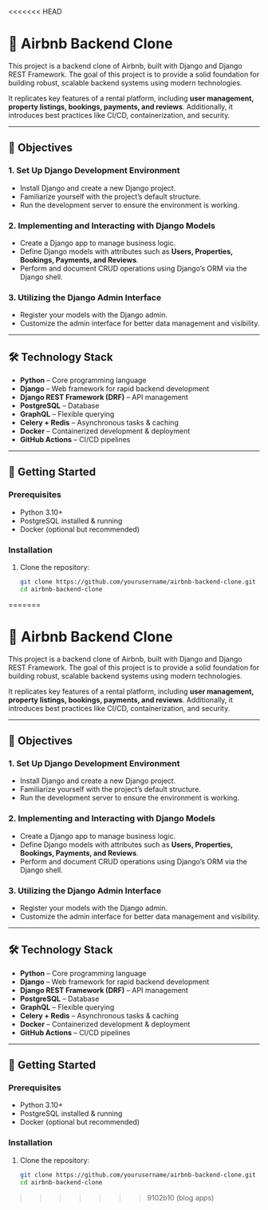 <<<<<<< HEAD
# 🏡 Airbnb Backend Clone

This project is a backend clone of Airbnb, built with Django and Django REST Framework. The goal of this project is to provide a solid foundation for building robust, scalable backend systems using modern technologies.  

It replicates key features of a rental platform, including **user management, property listings, bookings, payments, and reviews**. Additionally, it introduces best practices like CI/CD, containerization, and security.

---

## 🎯 Objectives

### 1. Set Up Django Development Environment
- Install Django and create a new Django project.
- Familiarize yourself with the project’s default structure.
- Run the development server to ensure the environment is working.

### 2. Implementing and Interacting with Django Models
- Create a Django app to manage business logic.
- Define Django models with attributes such as **Users, Properties, Bookings, Payments, and Reviews**.
- Perform and document CRUD operations using Django’s ORM via the Django shell.

### 3. Utilizing the Django Admin Interface
- Register your models with the Django admin.
- Customize the admin interface for better data management and visibility.

---

## 🛠️ Technology Stack

- **Python** – Core programming language  
- **Django** – Web framework for rapid backend development  
- **Django REST Framework (DRF)** – API management  
- **PostgreSQL** – Database  
- **GraphQL** – Flexible querying  
- **Celery + Redis** – Asynchronous tasks & caching  
- **Docker** – Containerized development & deployment  
- **GitHub Actions** – CI/CD pipelines  

---

## 🚀 Getting Started

### Prerequisites
- Python 3.10+  
- PostgreSQL installed & running  
- Docker (optional but recommended)  

### Installation

1. Clone the repository:
   ```bash
   git clone https://github.com/yourusername/airbnb-backend-clone.git
   cd airbnb-backend-clone
=======
# 🏡 Airbnb Backend Clone

This project is a backend clone of Airbnb, built with Django and Django REST Framework. The goal of this project is to provide a solid foundation for building robust, scalable backend systems using modern technologies.  

It replicates key features of a rental platform, including **user management, property listings, bookings, payments, and reviews**. Additionally, it introduces best practices like CI/CD, containerization, and security.

---

## 🎯 Objectives

### 1. Set Up Django Development Environment
- Install Django and create a new Django project.
- Familiarize yourself with the project’s default structure.
- Run the development server to ensure the environment is working.

### 2. Implementing and Interacting with Django Models
- Create a Django app to manage business logic.
- Define Django models with attributes such as **Users, Properties, Bookings, Payments, and Reviews**.
- Perform and document CRUD operations using Django’s ORM via the Django shell.

### 3. Utilizing the Django Admin Interface
- Register your models with the Django admin.
- Customize the admin interface for better data management and visibility.

---

## 🛠️ Technology Stack

- **Python** – Core programming language  
- **Django** – Web framework for rapid backend development  
- **Django REST Framework (DRF)** – API management  
- **PostgreSQL** – Database  
- **GraphQL** – Flexible querying  
- **Celery + Redis** – Asynchronous tasks & caching  
- **Docker** – Containerized development & deployment  
- **GitHub Actions** – CI/CD pipelines  

---

## 🚀 Getting Started

### Prerequisites
- Python 3.10+  
- PostgreSQL installed & running  
- Docker (optional but recommended)  

### Installation

1. Clone the repository:
   ```bash
   git clone https://github.com/yourusername/airbnb-backend-clone.git
   cd airbnb-backend-clone
>>>>>>> 9102b10 (blog apps)
